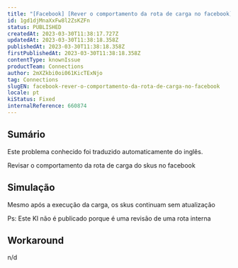 ```yaml
---
title: "[Facebook] [Rever o comportamento da rota de carga no facebook]"
id: 1gd1djMnaXxFw8l2ZsKZFn
status: PUBLISHED
createdAt: 2023-03-30T11:38:17.727Z
updatedAt: 2023-03-30T11:38:18.358Z
publishedAt: 2023-03-30T11:38:18.358Z
firstPublishedAt: 2023-03-30T11:38:18.358Z
contentType: knownIssue
productTeam: Connections
author: 2mXZkbi0oi061KicTExNjo
tag: Connections
slugEN: facebook-rever-o-comportamento-da-rota-de-carga-no-facebook
locale: pt
kiStatus: Fixed
internalReference: 660874
---
```


## Sumário

<div class="alert alert-info">
  <p>Este problema conhecido foi traduzido automaticamente do inglês.</p>
</div>


Revisar o comportamento da rota de carga do skus no facebook


##

## Simulação


Mesmo após a execução da carga, os skus continuam sem atualização

Ps: Este KI não é publicado porque é uma revisão de uma rota interna


##

## Workaround


n/d

